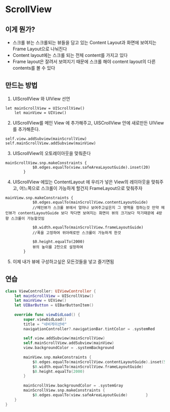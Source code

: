# ScrollView


## 이게 뭔가?
* 스크롤 뷰는 스크롤되는 뷰들을 담고 있는 Content Layout과 화면에 보여지는 Frame Layout으로 나눠진다
* Content layout에는 스크롤 되는 전체 content를 가지고 있다 
* Frame layout은 잘려서 보여지기 때문에 스크롤 해야 content layout의 다른 contents를 볼 수 있다

## 만드는 방법

1. UIScrollView 와 UIView 선언

```
let mainScrollView = UIScrollView()
    let mainView = UIView()
```

2. UIScrollView를 메인 View 에 추가해주고, UISCrollView 안에 새로만든 UIView 를 추가해준다.

```
self.view.addSubview(mainScrollView)
self.mainScrollView.addSubview(mainView)
```

3. UIScrollView의 오토레이아웃을 맞춰준다

```
mainScrollView.snp.makeConstraints {
            $0.edges.equalTo(view.safeAreaLayoutGuide).inset(20)
        }
```

4. UIScrollView 에있는 ContentLayout 에 우리가 넣은 View의 레이아웃을 맞춰주고, 어느쪽으로 스크롤이 가능하게 할건지 FrameLayout으로 맞춰주자

```
mainView.snp.makeConstraints {
            $0.edges.equalTo(mainScrollView.contentLayoutGuide)
            //메인뷰가 스크롤 뷰에서 얼마나 보여주고싶은지 그 영역을 정하는것 만약 메인뷰가 contentLayoutGuide 보다 작다면 보여지는 화면이 뷰의 크기보다 작기때문에 4방향 스크롤이 가능할것임

            $0.width.equalTo(mainScrollView.frameLayoutGuide)
            //폭을 고정하여 위아래로만 스크롤이 가능하게 한것

            $0.height.equalTo(2000)
            뷰의 높이를 2천으로 설정하여 
        }
```

5. 이제 내가 뷰에 구성하고싶은 모든것들을 넣고 즐기면됨


## 연습

```swift
class ViewController: UIViewController {
    let mainScrollView = UIScrollView()
    let mainView = UIView()
    let UIBarButton = UIBarButtonItem()
    
    override func viewDidLoad() {
        super.viewDidLoad()
        title = "네비게이션바"
        navigationController?.navigationBar.tintColor = .systemRed
      
        self.view.addSubview(mainScrollView)
        self.mainScrollView.addSubview(mainView)
        view.backgroundColor = .systemBackground
        
        mainView.snp.makeConstraints {
            $0.edges.equalTo(mainScrollView.contentLayoutGuide).inset(50)
            $0.width.equalTo(mainScrollView.frameLayoutGuide)
            $0.height.equalTo(2000)
        }
        
        mainScrollView.backgroundColor = .systemGray
        mainScrollView.snp.makeConstraints {
            $0.edges.equalTo(view.safeAreaLayoutGuide)        }
    }
}
```